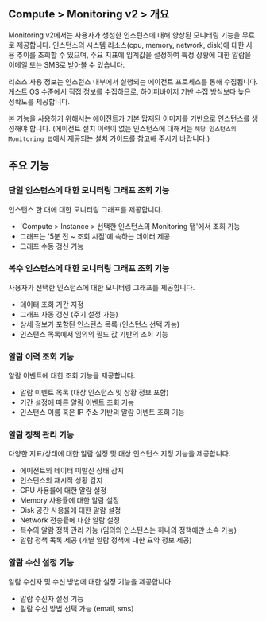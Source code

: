 ## Compute > Monitoring v2 > 개요

Monitoring v2에서는 사용자가 생성한 인스턴스에 대해 향상된 모니터링 기능을 무료로 제공합니다.
인스턴스의 시스템 리소스(cpu, memory, network, disk)에 대한 사용 추이를 조회할 수 있으며, 주요 지표에 임계값을 설정하여 특정 상황에 대한 알람을 이메일 또는 SMS로 받아볼 수 있습니다.

리소스 사용 정보는 인스턴스 내부에서 실행되는 에이전트 프로세스를 통해 수집됩니다.
게스트 OS 수준에서 직접 정보를 수집하므로, 하이퍼바이저 기반 수집 방식보다 높은 정확도를 제공합니다.

본 기능을 사용하기 위해서는 에이전트가 기본 탑재된 이미지를 기반으로 인스턴스를 생성해야 합니다.
(에이전트 설치 이력이 없는 인스턴스에 대해서는 `해당 인스턴스의 Monitoring 탭`에서 제공되는 설치 가이드를 참고해 주시기 바랍니다.)

## 주요 기능


### 단일 인스턴스에 대한 모니터링 그래프 조회 기능
인스턴스 한 대에 대한 모니터링 그래프를 제공합니다.

* 'Compute > Instance > 선택한 인스턴스의 Monitoring 탭'에서 조회 가능
* 그래프는 '5분 전 ~ 조회 시점'에 속하는 데이터 제공
* 그래프 수동 갱신 기능


### 복수 인스턴스에 대한 모니터링 그래프 조회 기능
사용자가 선택한 인스턴스에 대한 모니터링 그래프를 제공합니다.

* 데이터 조회 기간 지정
* 그래프 자동 갱신 (주기 설정 가능)
* 상세 정보가 포함된 인스턴스 목록 (인스턴스 선택 가능)
* 인스턴스 목록에서 임의의 필드 값 기반의 조회 기능
 
### 알람 이력 조회 기능
알람 이벤트에 대한 조회 기능을 제공합니다.

* 알람 이벤트 목록 (대상 인스턴스 및 상황 정보 포함)
* 기간 설정에 따른 알람 이벤트 조회 기능
* 인스턴스 이름 혹은 IP 주소 기반의 알람 이벤트 조회 기능

### 알람 정책 관리 기능
다양한 지표/상태에 대한 알람 설정 및 대상 인스턴스 지정 기능을 제공합니다.

* 에이전트의 데이터 미발신 상태 감지
* 인스턴스의 재시작 상황 감지
* CPU 사용률에 대한 알람 설정
* Memory 사용률에 대한 알람 설정
* Disk 공간 사용률에 대한 알람 설정
* Network 전송률에 대한 알람 설정
* 복수의 알람 정책 관리 가능 (임의의 인스턴스는 하나의 정책에만 소속 가능)
* 알람 정책 목록 제공 (개별 알람 정책에 대한 요약 정보 제공)

### 알람 수신 설정 기능
알람 수신자 및 수신 방법에 대한 설정 기능을 제공합니다.

* 알람 수신자 설정 기능
* 알람 수신 방법 선택 가능 (email, sms)
